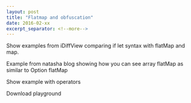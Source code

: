 ```yaml
---
layout: post
title: "Flatmap and obfuscation"
date: 2016-02-xx
excerpt_separator: <!--more-->
---
```

Show examples from iDiffView comparing if let syntax with flatMap and map.

Example from natasha blog showing how you can see array flatMap as similar to Option flatMap

Show example with operators

Download playground
